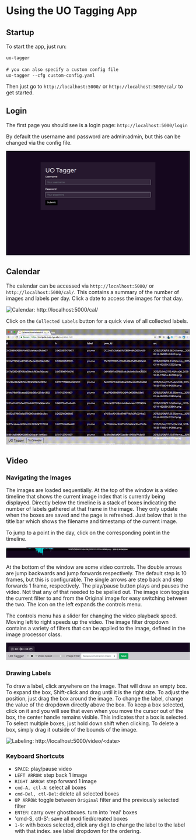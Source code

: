 # Using the UO Tagging App

## Startup

To start the app, just run:

```
uo-tagger

# you can also specify a custom config file
uo-tagger --cfg custom-config.yaml
```

Then just go to `http://localhost:5000/` or `http://localhost:5000/cal/` to get started.

## Login

The first page you should see is a login page: `http://localhost:5000/login`

By default the username and password are admin:admin, but this can be changed via the config file.

![Login: http://localhost:5000/login/](assets/login.png)

## Calendar

The calendar can be accessed via `http://localhost:5000/` or `http://localhost:5000/cal/`. This contains a summary of the number of images and labels per day. Click a date to access the images for that day.

![Calendar: http://localhost:5000/cal/](assets/calendar_demo.gif)

Click on the `Collected Labels` button for a quick view of all collected labels.

![Collected Labels: http://localhost:5000/label-list/](assets/label_list.gif)

## Video

### Navigating the Images

The images are loaded sequentially. At the top of the window is a video timeline that shows the current image index that is currently being displayed. Directly below the timeline is a stack of boxes indicating the number of labels gathered at that frame in the image. They only update when the boxes are saved and the page is refreshed. Just below that is the title bar which shows the filename and timestamp of the current image.

To jump to a point in the day, click on the corresponding point in the timeline. 

![video timeline](assets/video-timeline.png)

At the bottom of the window are some video controls. The double arrows are jump backwards and jump forwards respectively. The default step is 10 frames, but this is configurable. The single arrows are step back and step forwards 1 frame, respectively. The play/pause button plays and pauses the video. Not that any of that needed to be spelled out. The image icon toggles the current filter to and from the Original image for easy switching between the two. The icon on the left expands the controls menu.

The controls menu has a slider for changing the video playback speed. Moving left to right speeds up the video. The image filter dropdown contains a variety of filters that can be applied to the image, defined in the image processor class. 

![video controls](assets/controls.png)

### Drawing Labels

To draw a label, click anywhere on the image. That will draw an empty box. To expand the box, Shift-click and drag until it is the right size. To adjust the position, just drag the box around the image. To change the label, change the value of the dropdown directly above the box. To keep a box selected, click on it and you will see that even when you move the cursor out of the box, the center handle remains visible. This indicates that a box is selected. To select multiple boxes, just hold down shift when clicking. To delete a box, simply drag it outside of the bounds of the image.

![Labeling: http://localhost:5000/video/\<date\>](assets/tagging_demo.gif)

### Keyboard Shortcuts

- `SPACE`: play/pause video
- `LEFT ARROW`: step back 1 image
- `RIGHT ARROW`: step forward 1 image
- `cmd-A, ctl-A`: select all boxes
- `cmd-Del, ctl-Del`: delete all selected boxes
- `UP ARROW`: toggle between `Original` filter and the previously selected filter
- `ENTER`: carry over ghostboxes. turn into 'real' boxes
- 'cmd-S, ctl-S': save all modified/created boxes
- `1-9`: with boxes selected, click any digit to change the label to the label with that index. see label dropdown for the ordering.


